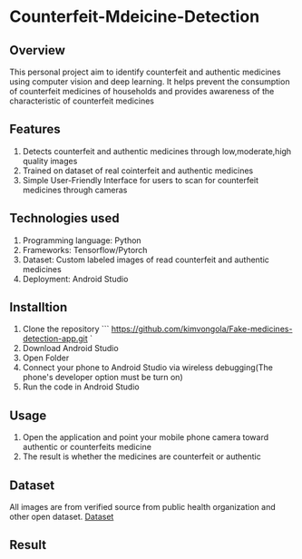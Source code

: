 # Counterfeit-Mdeicine-Detection
## Overview
This personal project aim to identify counterfeit and authentic medicines using computer vision and deep learning. It helps prevent the consumption of counterfeit medicines of households and provides awareness of the characteristic of counterfeit medicines
## Features
1. Detects counterfeit and authentic medicines through low,moderate,high quality images
2. Trained on dataset of real cointerfeit and authentic medicines
3. Simple User-Friendly Interface for users to scan for counterfeit medicines through cameras
## Technologies used
1. Programming language: Python
2. Frameworks: Tensorflow/Pytorch
3. Dataset: Custom labeled images of read counterfeit and authentic medicines
4. Deployment: Android Studio
## Installtion
  1. Clone the repository
  ``` https://github.com/kimvongola/Fake-medicines-detection-app.git `
  2. Download Android Studio
  3. Open Folder
  4. Connect your phone to Android Studio via wireless debugging(The phone's developer option must be turn on)
  5. Run the code in Android Studio
## Usage
1. Open the application and point your mobile phone camera toward authentic or counterfeits medicine
2. The result is whether the medicines are counterfeit or authentic
## Dataset
All images are from verified source from public health organization and other open dataset.
[Dataset](https://app.roboflow.com/pill-detection-sl7xn/fake-med/browse?queryText=&pageSize=50&startingIndex=0&browseQuery=true)
## Result

